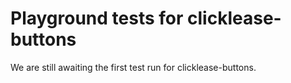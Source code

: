 # Playground tests for clicklease-buttons
We are still awaiting the first test run for clicklease-buttons.
